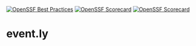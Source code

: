 [![OpenSSF Best Practices](https://www.bestpractices.dev/projects/8596/badge)](https://www.bestpractices.dev/projects/8596) 
[![OpenSSF Scorecard](https://api.securityscorecards.dev/projects/github.com/{owner}/{repo}/badge)](https://securityscorecards.dev/viewer/?uri=github.com/{owner}/{repo})
[![OpenSSF Scorecard](https://api.securityscorecards.dev/projects/github.com/{owner}/{repo}/badge)](https://securityscorecards.dev/viewer/?uri=github.com/{owner}/{repo})

# event.ly
